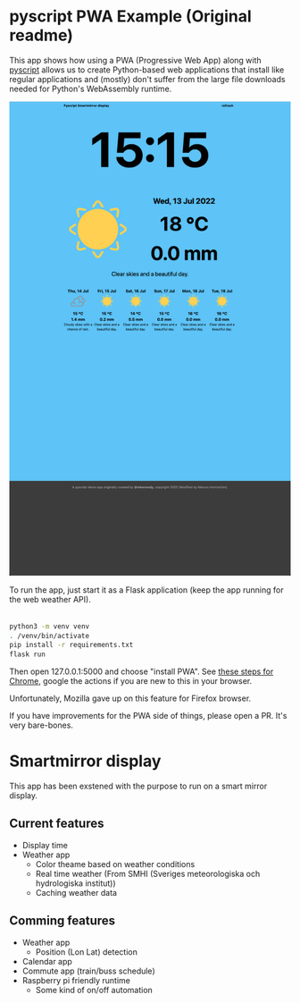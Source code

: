 # pyscript PWA Example (Original readme)

This app shows how using a PWA (Progressive Web App) along with [pyscript](https://pyscript.net)
allows us to create Python-based web applications that install like regular applications and
(mostly) don't suffer from the large file downloads needed for Python's WebAssembly runtime.

![](readme-resources/screenshot.png)

To run the app, just start it as a Flask application (keep the app running for the web weather API).

```bash

python3 -m venv venv
. /venv/bin/activate
pip install -r requirements.txt
flask run

```

Then open 127.0.0.1:5000 and choose "install PWA". See 
[these steps for Chrome](https://www.howtogeek.com/fyi/how-to-install-progressive-web-apps-pwas-in-chrome/), 
google the actions if you are new to this in your browser.

Unfortunately, Mozilla gave up on this feature for Firefox browser.

If you have improvements for the PWA side of things, please open a PR. It's very bare-bones.

# Smartmirror display

This app has been exstened with the purpose to run on a smart mirror display. 

## Current features
- Display time
- Weather app
    - Color theame based on weather conditions
    - Real time weather (From SMHI (Sveriges meteorologiska och hydrologiska institut))
    - Caching weather data

## Comming features
- Weather app
    - Position (Lon Lat) detection
- Calendar app
- Commute app (train/buss schedule)
- Raspberry pi friendly runtime
    - Some kind of on/off automation